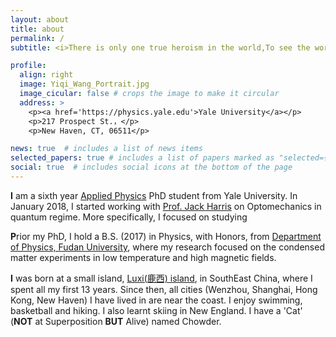 ```yaml
---
layout: about
title: about
permalink: /
subtitle: <i>There is only one true heroism in the world,To see the world as it is, and to love it.</i>

profile:
  align: right
  image: Yiqi_Wang_Portrait.jpg
  image_cicular: false # crops the image to make it circular
  address: >
    <p><a href='https://physics.yale.edu'>Yale University</a></p>
    <p>217 Prospect St.，</p>
    <p>New Haven, CT, 06511</p>

news: true  # includes a list of news items
selected_papers: true # includes a list of papers marked as "selected={true}"
social: true  # includes social icons at the bottom of the page
---
```

**I** am a sixth year [Applied Physics](https://appliedphysics.yale.edu/) PhD student from Yale University. In January 2018, I started working with [Prof. Jack Harris](https://physics.yale.edu/people/jack-harris) on Optomechanics in quantum regime. More specifically, I focused on studying

**P**rior my PhD, I hold a B.S. (2017) in Physics, with Honors, from [Department of Physics, Fudan University](https://phys.fudan.edu.cn/eng/), where my research focused on the condensed matter experiments in low temperature and high magnetic fields.

**I** was born at a small island, [Luxi(鹿西) island](/assets/img/prof_pic), in SouthEast China, where I spent all my first 13 years. Since then, all cities (Wenzhou, Shanghai, Hong Kong, New Haven) I have lived in are near the coast. I enjoy swimming, basketball and hiking. I also learnt skiing in New England. I have a 'Cat' (**NOT** at Superposition **BUT** Alive) named Chowder.
